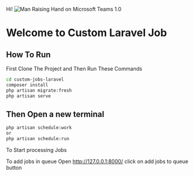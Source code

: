 Hi! ![Man Raising Hand on Microsoft Teams 1.0](https://em-content.zobj.net/source/microsoft-teams/337/man-raising-hand_1f64b-200d-2642-fe0f.png)

# Welcome to Custom Laravel Job

## How To Run

First Clone The Project and Then Run These Commands

```bash
cd custom-jobs-laravel
composer install
php artisan migrate:fresh
php artisan serve
```
## Then Open a new terminal 

```bash
php artisan schedule:work
or
php artisan schedule:run
```
To Start processing Jobs

To add jobs in queue Open http://127.0.0.1:8000/ click on add jobs to queue button
